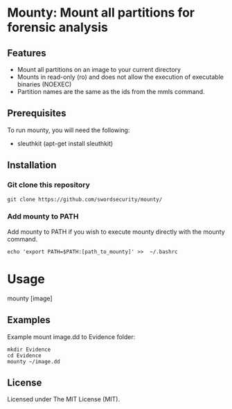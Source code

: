# Mounty: Mount all partitions for forensic analysis
## Features
- Mount all partitions on an image to your current directory
- Mounts in read-only (ro) and does not allow the execution of executable binaries (NOEXEC)
- Partition names are the same as the ids from the mmls command.

## Prerequisites
To run mounty, you will need the following:
- sleuthkit (apt-get install sleuthkit)

## Installation
### Git clone this repository
```
git clone https://github.com/swordsecurity/mounty/
```

### Add mounty to PATH
Add mounty to PATH if you wish to execute mounty directly with the mounty command.
```
echo 'export PATH=$PATH:[path_to_mounty]' >>  ~/.bashrc
```

# Usage
mounty [image] 

## Examples
Example mount image.dd to Evidence folder:
```
mkdir Evidence
cd Evidence
mounty ~/image.dd
```
 
## License
Licensed under The MIT License (MIT).
